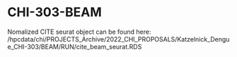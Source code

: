 # CHI-303-BEAM

Nomalized CITE seurat object can be found here:
/hpcdata/chi/PROJECTS_Archive/2022_CHI_PROPOSALS/Katzelnick_Dengue_CHI-303/BEAM/RUN/cite_beam_seurat.RDS
